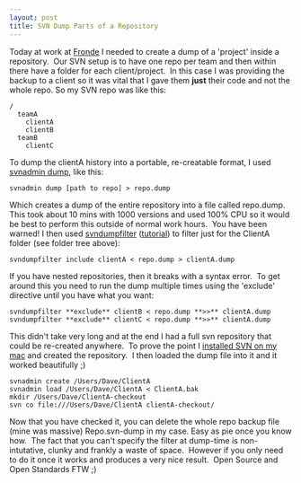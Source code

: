 ```yaml
---
layout: post
title: SVN Dump Parts of a Repository
---
```

Today at work at [Fronde](http://fronde.com) I needed to create a dump of a 'project' inside a repository.  Our SVN setup is to have one repo per team and then within there have a folder for each client/project.  In this case I was providing the backup to a client so it was vital that I gave them **just** their code and not the whole repo. So my SVN repo was like this:

```
/
  teamA
    clientA
    clientB
  teamB
    clientC
```

To dump the clientA history into a portable, re-creatable format, I used [svnadmin dump](http://svnbook.red-bean.com/en/1.1/re31.html), like this:

```
svnadmin dump [path to repo] > repo.dump
```

Which creates a dump of the entire repository into a file called repo.dump.  This took about 10 mins with 1000 versions and used 100% CPU so it would be best to perform this outside of normal work hours.  You have been warned! I then used [svndumpfilter](http://svnbook.red-bean.com/en/1.0/ch05s03.html) ([tutorial](http://svnbook.red-bean.com/en/1.4/svn.reposadmin.maint.html#svn.reposadmin.maint.filtering)) to filter just for the ClientA folder (see folder tree above):

```
svndumpfilter include clientA < repo.dump > clientA.dump
```

If you have nested repositories, then it breaks with a syntax error.  To get around this you need to run the dump multiple times using the 'exclude' directive until you have what you want:

```
svndumpfilter **exclude** clientB < repo.dump **>>** clientA.dump
svndumpfilter **exclude** clientC < repo.dump **>>** clientA.dump
```

This didn't take very long and at the end I had a full svn repository that could be re-created anywhere.  To prove the point I [installed SVN on my mac](http://www.wikihow.com/Install-Subversion-on-Mac-OS-X) and created the repository.  I then loaded the dump file into it and it worked beautifully ;)

```
svnadmin create /Users/Dave/ClientA
svnadmin load /Users/Dave/ClientA < ClientA.bak
mkdir /Users/Dave/ClientA-checkout
svn co file:///Users/Dave/ClientA clientA-checkout/
```

Now that you have checked it, you can delete the whole repo backup file (mine was massive) Repo.svn-dump in my case. Easy as pie once you know how.  The fact that you can't specify the filter at dump-time is non-intutative, clunky and frankly a waste of space.  However if you only need to do it once it works and produces a very nice result.  Open Source and Open Standards FTW ;)
